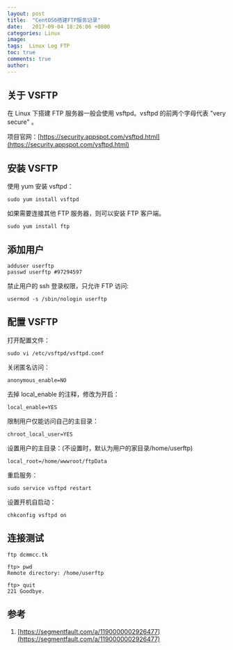 ```yaml
---
layout: post        
title:  "CentOS6搭建FTP服务记录"
date:   2017-09-04 18:26:06 +0800
categories: Linux   
image:              
tags:  Linux Log FTP  
toc: true           
comments: true      
author:            
---
```


## 关于 VSFTP

在 Linux 下搭建 FTP 服务器一般会使用 vsftpd。vsftpd 的前两个字母代表 "very secure" 。

项目官网：[https://security.appspot.com/vsftpd.html](https://security.appspot.com/vsftpd.html)

## 安装 VSFTP

使用 yum 安装 vsftpd：

```
sudo yum install vsftpd
```

如果需要连接其他 FTP 服务器，则可以安装 FTP 客户端。

```
sudo yum install ftp
```

## 添加用户

```
adduser userftp
passwd userftp #97294597
```

禁止用户的 ssh 登录权限，只允许 FTP 访问:

```
usermod -s /sbin/nologin userftp
```

## 配置 VSFTP

打开配置文件：

```
sudo vi /etc/vsftpd/vsftpd.conf
```

关闭匿名访问：

```
anonymous_enable=NO
```

去掉 local_enable 的注释，修改为开启：

```
local_enable=YES
```

限制用户仅能访问自己的主目录：

```
chroot_local_user=YES
```

设置用户的主目录：(不设置时，默认为用户的家目录/home/userftp)

```
local_root=/home/wwwroot/ftpData
```

重启服务：

```
sudo service vsftpd restart
```

设置开机自启动：

```
chkconfig vsftpd on
```

## 连接测试

```
ftp dcmmcc.tk

ftp> pwd
Remote directory: /home/userftp

ftp> quit
221 Goodbye.
```

## 参考

1. [https://segmentfault.com/a/1190000002926477](https://segmentfault.com/a/1190000002926477)